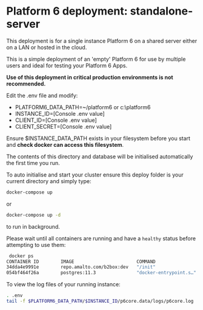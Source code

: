 # Platform 6 deployment: standalone-server

This deployment is for a single instance Platform 6 on a shared server either on a LAN or hosted in the cloud.

This is a simple deployment of an 'empty' Platform 6 for use by multiple users and ideal for testing your Platform 6 Apps.

**Use of this deployment in critical production environments is not recommended.**

Edit the .env file and modify:

- PLATFORM6_DATA_PATH=~/platform6 or c:\platform6
- INSTANCE_ID=[Console .env value]
- CLIENT_ID=[Console .env value]
- CLIENT_SECRET=[Console .env value]

Ensure $INSTANCE_DATA_PATH exists in your filesystem before you start and **check docker can access this filesystem**.

The contents of this directory and database will be initialised automatically the first time you run.

To auto initialise and start your cluster ensure this deploy folder is your current directory and simply type:

```bash
docker-compose up
```
or

```bash
docker-compose up -d
```

to run in background.



Please wait until all containers are running and have a `healthy` status before attempting to use them:

```bash
 docker ps
CONTAINER ID        IMAGE                       COMMAND                  CREATED              STATUS                        PORTS                                                                          NAMES
34dda4e9991e        repo.amalto.com/b2box:dev   "/init"                  About a minute ago   Up About a minute (healthy)   5005/tcp, 0.0.0.0:2221-2222->2221-2222/tcp, 0.0.0.0:8080->8080/tcp, 5900/tcp   standalone-server_p6core_1
054bf464f26a        postgres:11.3               "docker-entrypoint.s…"   About a minute ago   Up About a minute (healthy)   5432/tcp                                                                       standalone-server_pgsql_1
```  

To view the log files of your running instance:

```bash
. .env
tail -f $PLATFORM6_DATA_PATH/$INSTANCE_ID/p6core.data/logs/p6core.log 
```

